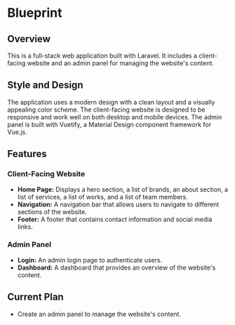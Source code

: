 # Blueprint

## Overview

This is a full-stack web application built with Laravel. It includes a client-facing website and an admin panel for managing the website's content.

## Style and Design

The application uses a modern design with a clean layout and a visually appealing color scheme. The client-facing website is designed to be responsive and work well on both desktop and mobile devices. The admin panel is built with Vuetify, a Material Design component framework for Vue.js.

## Features

### Client-Facing Website

*   **Home Page:** Displays a hero section, a list of brands, an about section, a list of services, a list of works, and a list of team members.
*   **Navigation:** A navigation bar that allows users to navigate to different sections of the website.
*   **Footer:** A footer that contains contact information and social media links.

### Admin Panel

*   **Login:** An admin login page to authenticate users.
*   **Dashboard:** A dashboard that provides an overview of the website's content.

## Current Plan

*   Create an admin panel to manage the website's content.
